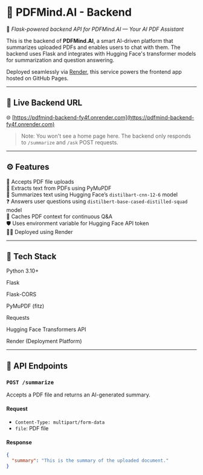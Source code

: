 # 🧠 PDFMind.AI - Backend

📡 *Flask-powered backend API for PDFMind.AI — Your AI PDF Assistant*

This is the backend of **PDFMind.AI**, a smart AI-driven platform that summarizes uploaded PDFs and enables users to chat with them. The backend uses Flask and integrates with Hugging Face's transformer models for summarization and question answering.

Deployed seamlessly via [Render](https://render.com), this service powers the frontend app hosted on GitHub Pages.

---

## 🚀 Live Backend URL

🌐 [https://pdfmind-backend-fy4f.onrender.com](https://pdfmind-backend-fy4f.onrender.com)

> Note: You won't see a home page here. The backend only responds to `/summarize` and `/ask` POST requests.

---

## ⚙️ Features

🔁 Accepts PDF file uploads  
🧠 Extracts text from PDFs using PyMuPDF  
📝 Summarizes text using Hugging Face’s `distilbart-cnn-12-6` model  
❓ Answers user questions using `distilbert-base-cased-distilled-squad` model  
💬 Caches PDF context for continuous Q&A  
🛡️ Uses environment variable for Hugging Face API token  
🧑‍💻 Deployed using Render

---

## 🧪 Tech Stack
Python 3.10+

Flask

Flask-CORS

PyMuPDF (fitz)

Requests

Hugging Face Transformers API

Render (Deployment Platform)

---

## 📂 API Endpoints

### `POST /summarize`

Accepts a PDF file and returns an AI-generated summary.

#### Request
- `Content-Type: multipart/form-data`
- `file`: PDF file

#### Response
```json
{
  "summary": "This is the summary of the uploaded document."
}



